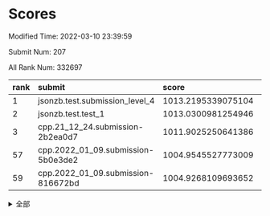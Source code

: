 # Scores

Modified Time: 2022-03-10 23:39:59

Submit Num: 207

All Rank Num: 332697

| rank |               submit               |       score        |       sigma        | pk_num |
| :--- | :--------------------------------- | :----------------- | :----------------- | :----- |
| 1    | jsonzb.test.submission_level_4     | 1013.2195339075104 | 0.8046783147650478 | 6434   |
| 2    | jsonzb.test.test_1                 | 1013.0300981254946 | 0.798909410966431  | 6428   |
| 3    | cpp.21_12_24.submission-2b2ea0d7   | 1011.9025250641386 | 0.7972826457029651 | 6431   |
| 57   | cpp.2022_01_09.submission-5b0e3de2 | 1004.9545527773009 | 0.7216736553509135 | 6431   |
| 59   | cpp.2022_01_09.submission-816672bd | 1004.9268109693652 | 0.7191382245343518 | 6428   |


<details>
<summary>全部</summary>

| rank |                 submit                 |       score        |       sigma        | pk_num |
| :--- | :------------------------------------- | :----------------- | :----------------- | :----- |
| 1    | jsonzb.test.submission_level_4         | 1013.2195339075104 | 0.8046783147650478 | 6434   |
| 2    | jsonzb.test.test_1                     | 1013.0300981254946 | 0.798909410966431  | 6428   |
| 3    | cpp.21_12_24.submission-2b2ea0d7       | 1011.9025250641386 | 0.7972826457029651 | 6431   |
| 4    | gobigger.level_3.submission_level_3_46 | 1011.5415384717264 | 0.7729294297589173 | 6430   |
| 5    | gobigger.level_3.submission_level_3_41 | 1011.0770213676494 | 0.7611189877057772 | 6430   |
| 6    | gobigger.level_3.submission_level_3_30 | 1010.9427053139259 | 0.7640548539814083 | 6431   |
| 7    | gobigger.level_3.submission_level_3_17 | 1010.8639692869672 | 0.7836484644972002 | 6429   |
| 8    | gobigger.level_3.submission_level_3_45 | 1010.8201940372917 | 0.7711686807060832 | 6425   |
| 9    | gobigger.level_3.submission_level_3_11 | 1010.8175540114058 | 0.7702633715058351 | 6432   |
| 10   | gobigger.level_3.submission_level_3_1  | 1010.7684004878557 | 0.7699316718999242 | 6427   |
| 11   | gobigger.level_3.submission_level_3_42 | 1010.7260894066302 | 0.7684173994558124 | 6428   |
| 12   | gobigger.level_3.submission_level_3_14 | 1010.6617712832414 | 0.7516066719671333 | 6432   |
| 13   | gobigger.level_3.submission_level_3_6  | 1010.6030909280304 | 0.7603369704225447 | 6432   |
| 14   | gobigger.level_3.submission_level_3_38 | 1010.5222784946009 | 0.774233335664374  | 6432   |
| 15   | gobigger.level_3.submission_level_3_43 | 1010.4461028610249 | 0.7667892100628032 | 6432   |
| 16   | gobigger.level_3.submission_level_3_19 | 1010.4199890645804 | 0.7437385694796571 | 6430   |
| 17   | gobigger.level_3.submission_level_3_22 | 1010.4090950863834 | 0.7614384141038077 | 6430   |
| 18   | gobigger.level_3.submission_level_3_12 | 1010.3915062930059 | 0.7502955720623872 | 6432   |
| 19   | gobigger.level_3.submission_level_3_39 | 1010.386550379611  | 0.7660139362222752 | 6431   |
| 20   | gobigger.level_3.submission_level_3_24 | 1010.3205381207041 | 0.7569937663950114 | 6428   |
| 21   | gobigger.level_3.submission_level_3_13 | 1010.3148280681072 | 0.7634970700199433 | 6432   |
| 22   | gobigger.level_3.submission_level_3_36 | 1010.2905326357902 | 0.7740710755051111 | 6427   |
| 23   | gobigger.level_3.submission_level_3_23 | 1010.2754516846536 | 0.7633519250832366 | 6434   |
| 24   | gobigger.level_3.submission_level_3_0  | 1010.2672892846421 | 0.7648262815715714 | 6427   |
| 25   | gobigger.level_3.submission_level_3_48 | 1010.1951195060258 | 0.7683437489671986 | 6429   |
| 26   | gobigger.level_3.submission_level_3_16 | 1010.1589214680329 | 0.7402223354327061 | 6429   |
| 27   | gobigger.level_3.submission_level_3_49 | 1010.0785280626402 | 0.7599208410212103 | 6429   |
| 28   | gobigger.level_3.submission_level_3_44 | 1009.9957954139638 | 0.7392329521229535 | 6424   |
| 29   | gobigger.level_3.submission_level_3_26 | 1009.9678773089313 | 0.7646720419994104 | 6425   |
| 30   | gobigger.level_3.submission_level_3_8  | 1009.8681795918429 | 0.7400336013622505 | 6429   |
| 31   | gobigger.level_3.submission_level_3_25 | 1009.8110810204518 | 0.7778690222864666 | 6426   |
| 32   | gobigger.level_3.submission_level_3_35 | 1009.7762475183988 | 0.7341733769618686 | 6430   |
| 33   | gobigger.level_3.submission_level_3_7  | 1009.7480216085329 | 0.7434178524215775 | 6428   |
| 34   | gobigger.level_3.submission_level_3_4  | 1009.684917495284  | 0.7549160609907547 | 6428   |
| 35   | gobigger.level_3.submission_level_3_40 | 1009.6634146448974 | 0.7598006810474326 | 6422   |
| 36   | gobigger.level_3.submission_level_3_18 | 1009.6536531950428 | 0.7577610535886558 | 6429   |
| 37   | gobigger.level_3.submission_level_3_31 | 1009.6222898255822 | 0.7373438136189459 | 6433   |
| 38   | gobigger.level_3.submission_level_3_10 | 1009.5006147494142 | 0.7481970149839168 | 6430   |
| 39   | gobigger.level_3.submission_level_3_33 | 1009.4900744278214 | 0.7350867033394367 | 6431   |
| 40   | gobigger.level_3.submission_level_3_3  | 1009.463416648082  | 0.7410339377163712 | 6430   |
| 41   | gobigger.level_3.submission_level_3_37 | 1009.4240315192322 | 0.7755737265772474 | 6430   |
| 42   | gobigger.level_3.submission_level_3_20 | 1009.4001940841842 | 0.7536223869416915 | 6432   |
| 43   | gobigger.level_3.submission_level_3_32 | 1009.388267926416  | 0.7436264280367845 | 6424   |
| 44   | gobigger.level_3.submission_level_3_5  | 1009.3754409425969 | 0.7642317866609798 | 6423   |
| 45   | gobigger.level_3.submission_level_3_29 | 1009.3203229631303 | 0.7711777550772638 | 6429   |
| 46   | gobigger.level_3.submission_level_3_34 | 1009.2470034468635 | 0.7665246153481013 | 6423   |
| 47   | gobigger.level_3.submission_level_3_28 | 1009.2058525430696 | 0.7643925608863172 | 6427   |
| 48   | gobigger.level_3.submission_level_3_21 | 1009.196266554492  | 0.7626265079855522 | 6426   |
| 49   | gobigger.level_3.submission_level_3_2  | 1009.1582041018114 | 0.7497995120221176 | 6428   |
| 50   | gobigger.level_3.submission_level_3_27 | 1009.0688156033517 | 0.7522506945352198 | 6429   |
| 51   | gobigger.level_3.submission_level_3_15 | 1008.8968808020057 | 0.7475093005866525 | 6429   |
| 52   | gobigger.level_3.submission_level_3_47 | 1008.6452913787989 | 0.7496085445775412 | 6433   |
| 53   | gobigger.level_3.submission_level_3_9  | 1008.5119849108314 | 0.7396885976474281 | 6428   |
| 54   | gobigger.level_1.submission_level_1_19 | 1005.3654506897126 | 0.7252862846962812 | 6433   |
| 55   | gobigger.level_1.submission_level_1_17 | 1005.1564891389413 | 0.7198186004871413 | 6429   |
| 56   | gobigger.level_1.submission_level_1_2  | 1005.0676871317659 | 0.7375263126858863 | 6435   |
| 57   | cpp.2022_01_09.submission-5b0e3de2     | 1004.9545527773009 | 0.7216736553509135 | 6431   |
| 58   | gobigger.level_1.submission_level_1_11 | 1004.9341477373674 | 0.7202879677092638 | 6426   |
| 59   | cpp.2022_01_09.submission-816672bd     | 1004.9268109693652 | 0.7191382245343518 | 6428   |
| 60   | gobigger.level_1.submission_level_1_29 | 1004.9070965078841 | 0.7124094566919871 | 6431   |
| 61   | gobigger.level_1.submission_level_1_46 | 1004.663828280326  | 0.733217618841054  | 6427   |
| 62   | gobigger.level_1.submission_level_1_6  | 1004.5351139499696 | 0.7168799008415719 | 6431   |
| 63   | gobigger.level_1.submission_level_1_32 | 1004.5125665371902 | 0.7299778944981126 | 6429   |
| 64   | gobigger.level_1.submission_level_1_39 | 1004.5011585558395 | 0.7204740876816036 | 6428   |
| 65   | gobigger.level_1.submission_level_1_26 | 1004.39506480963   | 0.7160972022525928 | 6426   |
| 66   | gobigger.level_1.submission_level_1_31 | 1004.1754808032298 | 0.7237463810668129 | 6433   |
| 67   | gobigger.level_1.submission_level_1_18 | 1004.1279781585607 | 0.7288200053572798 | 6428   |
| 68   | gobigger.level_1.submission_level_1_7  | 1003.9301919443352 | 0.7170165044546536 | 6428   |
| 69   | gobigger.level_1.submission_level_1_34 | 1003.8320748208866 | 0.706024594636959  | 6429   |
| 70   | gobigger.level_1.submission_level_1_12 | 1003.7879803828722 | 0.7209079460042745 | 6429   |
| 71   | gobigger.level_1.submission_level_1_15 | 1003.7687899970618 | 0.7240490140548197 | 6430   |
| 72   | gobigger.level_1.submission_level_1_30 | 1003.767546078164  | 0.7151688953075431 | 6432   |
| 73   | gobigger.level_1.submission_level_1_16 | 1003.7546376546474 | 0.724026977671758  | 6431   |
| 74   | gobigger.level_1.submission_level_1_44 | 1003.7455863947316 | 0.7217827135796744 | 6424   |
| 75   | gobigger.level_1.submission_level_1_43 | 1003.7299338068237 | 0.7168662396424755 | 6429   |
| 76   | gobigger.level_1.submission_level_1_9  | 1003.6461413759903 | 0.7141066882757852 | 6428   |
| 77   | gobigger.level_1.submission_level_1_49 | 1003.4336823839142 | 0.7059930130227099 | 6431   |
| 78   | gobigger.level_1.submission_level_1_42 | 1003.4071609866269 | 0.7167234104343775 | 6430   |
| 79   | gobigger.level_1.submission_level_1_14 | 1003.3938661420658 | 0.7220124193815229 | 6430   |
| 80   | gobigger.level_1.submission_level_1_37 | 1003.3672434801807 | 0.7210762481370548 | 6432   |
| 81   | gobigger.level_1.submission_level_1_35 | 1003.3544425198658 | 0.7230926924614643 | 6433   |
| 82   | gobigger.level_1.submission_level_1_25 | 1003.34190331862   | 0.7180913731139134 | 6428   |
| 83   | gobigger.level_1.submission_level_1_13 | 1003.3338300771036 | 0.7188235071156587 | 6427   |
| 84   | gobigger.level_1.submission_level_1_45 | 1003.2795537276588 | 0.7093584990367523 | 6424   |
| 85   | gobigger.level_1.submission_level_1_3  | 1003.2211807658094 | 0.7135009276179355 | 6431   |
| 86   | gobigger.level_1.submission_level_1_33 | 1003.2104512129657 | 0.7183320932929825 | 6426   |
| 87   | gobigger.level_1.submission_level_1_40 | 1003.2071718385861 | 0.708305442257286  | 6427   |
| 88   | gobigger.level_1.submission_level_1_20 | 1003.1961003999257 | 0.7256095133563931 | 6423   |
| 89   | gobigger.level_1.submission_level_1_27 | 1003.0928344726891 | 0.7083255149714561 | 6426   |
| 90   | gobigger.level_1.submission_level_1_1  | 1003.0670977251781 | 0.7203106388018266 | 6432   |
| 91   | gobigger.level_1.submission_level_1_8  | 1003.0481717845392 | 0.7254881803521269 | 6427   |
| 92   | gobigger.level_1.submission_level_1_48 | 1002.9649725633668 | 0.7109524202166257 | 6428   |
| 93   | gobigger.level_1.submission_level_1_4  | 1002.9570784839209 | 0.7128677657171162 | 6434   |
| 94   | gobigger.level_1.submission_level_1_21 | 1002.8655501978384 | 0.7131421579565469 | 6433   |
| 95   | gobigger.level_1.submission_level_1_5  | 1002.8406600622019 | 0.715222778799873  | 6430   |
| 96   | gobigger.level_1.submission_level_1_22 | 1002.8335194593164 | 0.7252141439857591 | 6424   |
| 97   | gobigger.level_1.submission_level_1_38 | 1002.8236936260023 | 0.7209392950773029 | 6431   |
| 98   | gobigger.level_1.submission_level_1_36 | 1002.8108701961412 | 0.7246436650973134 | 6430   |
| 99   | gobigger.level_1.submission_level_1_41 | 1002.6845576125816 | 0.7101097112987345 | 6425   |
| 100  | gobigger.level_1.submission_level_1_23 | 1002.5779274367165 | 0.7196990918217638 | 6428   |
| 101  | gobigger.level_1.submission_level_1_0  | 1002.5209638547926 | 0.7163360328732442 | 6429   |
| 102  | gobigger.level_1.submission_level_1_24 | 1002.4807121731267 | 0.7171732448944216 | 6432   |
| 103  | gobigger.level_1.submission_level_1_28 | 1002.4324454881026 | 0.7117811933582945 | 6430   |
| 104  | gobigger.level_1.submission_level_1_47 | 1002.2890426537047 | 0.723279591093976  | 6428   |
| 105  | gobigger.level_1.submission_level_1_10 | 1001.993344796575  | 0.7138114620352248 | 6425   |
| 106  | gobigger.random.submission_random_43   | 997.4261729349766  | 0.6981811861165884 | 6422   |
| 107  | gobigger.random.submission_random_31   | 997.3578880011925  | 0.7014389611595238 | 6431   |
| 108  | gobigger.random.submission_random_25   | 997.1325487528464  | 0.7144838956315723 | 6424   |
| 109  | gobigger.random.submission_random_23   | 996.981190685065   | 0.7093211167471857 | 6430   |
| 110  | gobigger.random.submission_random_33   | 996.8415239733482  | 0.7241920203798143 | 6431   |
| 111  | gobigger.random.submission_random_46   | 996.8306787631893  | 0.7007231338713823 | 6432   |
| 112  | gobigger.random.submission_random_49   | 996.6914077204068  | 0.7090822866973705 | 6431   |
| 113  | gobigger.random.submission_random_15   | 996.6793713578311  | 0.7020075678653628 | 6429   |
| 114  | gobigger.random.submission_random_30   | 996.4310480447184  | 0.732216465211448  | 6429   |
| 115  | gobigger.random.submission_random_42   | 996.3856991754783  | 0.7133930384607527 | 6432   |
| 116  | gobigger.random.submission_random_11   | 996.3346110958953  | 0.7286575839303242 | 6431   |
| 117  | gobigger.random.submission_random_9    | 996.3050278073531  | 0.700857160893436  | 6431   |
| 118  | gobigger.random.submission_random_24   | 996.293447796696   | 0.7216108243603558 | 6428   |
| 119  | gobigger.random.submission_random_5    | 996.2712868639364  | 0.7099261169144978 | 6424   |
| 120  | gobigger.random.submission_random_26   | 996.2330112974946  | 0.729855285412114  | 6430   |
| 121  | gobigger.random.submission_random_47   | 996.2209573865399  | 0.7205978994137568 | 6427   |
| 122  | gobigger.random.submission_random_48   | 996.1849055879462  | 0.7129295413689403 | 6427   |
| 123  | gobigger.random.submission_random_32   | 996.0692473659703  | 0.717636851787707  | 6421   |
| 124  | gobigger.random.submission_random_0    | 996.0637018843438  | 0.7064409361235753 | 6432   |
| 125  | gobigger.random.submission_random_6    | 996.0123956602365  | 0.70929073242146   | 6430   |
| 126  | gobigger.random.submission_random_1    | 995.9848211525583  | 0.7133770757953544 | 6426   |
| 127  | gobigger.random.submission_random_19   | 995.9781051498162  | 0.7033296977955371 | 6428   |
| 128  | gobigger.random.submission_random_2    | 995.9635699217666  | 0.7197397527489574 | 6428   |
| 129  | gobigger.random.submission_random_4    | 995.9212608171694  | 0.6989533725949372 | 6421   |
| 130  | gobigger.random.submission_random_29   | 995.9182538035802  | 0.7090584240496861 | 6428   |
| 131  | gobigger.random.submission_random_22   | 995.8793643862986  | 0.7074811720775965 | 6429   |
| 132  | gobigger.random.submission_random_35   | 995.8755526034273  | 0.7106169745550699 | 6433   |
| 133  | gobigger.random.submission_random_8    | 995.8714508977731  | 0.7092322781505048 | 6424   |
| 134  | gobigger.random.submission_random_40   | 995.8675213569552  | 0.7124111103667974 | 6432   |
| 135  | gobigger.random.submission_random_45   | 995.8392405654117  | 0.7004464000204446 | 6426   |
| 136  | gobigger.random.submission_random_13   | 995.8328119861858  | 0.7104322431915933 | 6429   |
| 137  | gobigger.random.submission_random_34   | 995.802555529145   | 0.7125243470966617 | 6429   |
| 138  | gobigger.random.submission_random_12   | 995.7915570253874  | 0.7169050722974473 | 6431   |
| 139  | gobigger.random.submission_random_41   | 995.7636965501298  | 0.705250227057494  | 6427   |
| 140  | gobigger.random.submission_random_27   | 995.7255043171829  | 0.7181890888473249 | 6434   |
| 141  | gobigger.random.submission_random_14   | 995.707737882443   | 0.7167767723863009 | 6427   |
| 142  | gobigger.random.submission_random_44   | 995.6879148821769  | 0.7166678652287903 | 6427   |
| 143  | gobigger.random.submission_random_16   | 995.6448761627887  | 0.7157425467586832 | 6430   |
| 144  | gobigger.random.submission_random_37   | 995.55766971541    | 0.7115363160371864 | 6428   |
| 145  | gobigger.random.submission_random_17   | 995.379254526822   | 0.7196916685259448 | 6426   |
| 146  | gobigger.random.submission_random_10   | 995.3694024729555  | 0.7295418799067517 | 6432   |
| 147  | gobigger.random.submission_random_18   | 995.3137255149493  | 0.7170981099967243 | 6430   |
| 148  | gobigger.random.submission_random_7    | 995.298408084602   | 0.7217944848942444 | 6430   |
| 149  | gobigger.random.submission_random_28   | 995.2810486798529  | 0.7175105093196487 | 6430   |
| 150  | gobigger.random.submission_random_20   | 995.1523962227451  | 0.7173669533759106 | 6430   |
| 151  | gobigger.random.submission_random_36   | 995.0786746118658  | 0.7101696436074307 | 6431   |
| 152  | gobigger.random.submission_random_21   | 995.0527915922103  | 0.7150730236914468 | 6430   |
| 153  | gobigger.random.submission_random_39   | 995.0387604986131  | 0.7202345720569837 | 6433   |
| 154  | gobigger.random.submission_random_38   | 994.7972804635641  | 0.7146106083195787 | 6431   |
| 155  | gobigger.random.submission_random_3    | 994.2799021634435  | 0.7077361966541728 | 6432   |
| 156  | gobigger.level_2.submission_level_2_9  | 993.4346834807445  | 0.739133808024005  | 6437   |
| 157  | gobigger.level_2.submission_level_2_30 | 993.2990028229981  | 0.7440961257533758 | 6427   |
| 158  | gobigger.level_2.submission_level_2_48 | 993.2794560102438  | 0.7399797952230733 | 6429   |
| 159  | gobigger.level_2.submission_level_2_12 | 993.1516815460802  | 0.7417649227679473 | 6428   |
| 160  | gobigger.level_2.submission_level_2_3  | 993.0375163878687  | 0.7457635881064678 | 6425   |
| 161  | gobigger.level_2.submission_level_2_20 | 993.0079526929569  | 0.7571614189200693 | 6425   |
| 162  | gobigger.level_2.submission_level_2_40 | 992.9848504699698  | 0.7418226476601881 | 6428   |
| 163  | gobigger.level_2.submission_level_2_5  | 992.9490378305359  | 0.7478080054548755 | 6420   |
| 164  | gobigger.level_2.submission_level_2_18 | 992.8582770380706  | 0.7332490035725993 | 6429   |
| 165  | gobigger.level_2.submission_level_2_28 | 992.8496842836199  | 0.7400491189366396 | 6425   |
| 166  | gobigger.level_2.submission_level_2_36 | 992.8249467677407  | 0.751685383217306  | 6432   |
| 167  | gobigger.level_2.submission_level_2_10 | 992.7355842166833  | 0.7384893821760016 | 6430   |
| 168  | gobigger.level_2.submission_level_2_35 | 992.6337538192038  | 0.7568075507774921 | 6434   |
| 169  | gobigger.level_2.submission_level_2_15 | 992.5115302033305  | 0.7491857501360908 | 6430   |
| 170  | gobigger.level_2.submission_level_2_33 | 992.4622158182875  | 0.7497932812877519 | 6429   |
| 171  | gobigger.level_2.submission_level_2_41 | 992.3653025216024  | 0.7428978684135743 | 6427   |
| 172  | gobigger.level_2.submission_level_2_19 | 992.3361235200456  | 0.7467999047846237 | 6429   |
| 173  | gobigger.level_2.submission_level_2_31 | 992.3165092525877  | 0.7416171468420825 | 6429   |
| 174  | gobigger.level_2.submission_level_2_39 | 992.2964841255665  | 0.7604846599025868 | 6429   |
| 175  | gobigger.level_2.submission_level_2_8  | 992.2862792056022  | 0.731389857696122  | 6430   |
| 176  | gobigger.level_2.submission_level_2_43 | 992.2304686640855  | 0.7502592896025936 | 6421   |
| 177  | gobigger.level_2.submission_level_2_23 | 991.9896237213435  | 0.7620501348062038 | 6431   |
| 178  | gobigger.level_2.submission_level_2_38 | 991.9177239760802  | 0.7798117675874522 | 6428   |
| 179  | gobigger.level_2.submission_level_2_4  | 991.9067147112606  | 0.7551785297211816 | 6427   |
| 180  | gobigger.level_2.submission_level_2_11 | 991.822558939767   | 0.7372688580664721 | 6424   |
| 181  | gobigger.level_2.submission_level_2_45 | 991.8108931406516  | 0.7664827022001863 | 6435   |
| 182  | gobigger.level_2.submission_level_2_47 | 991.752653187993   | 0.7608161787985365 | 6427   |
| 183  | gobigger.level_2.submission_level_2_7  | 991.6984390900029  | 0.739810166899434  | 6432   |
| 184  | gobigger.level_2.submission_level_2_27 | 991.6515087978368  | 0.7511149777705981 | 6431   |
| 185  | gobigger.level_2.submission_level_2_49 | 991.6313548531468  | 0.7467258780369543 | 6429   |
| 186  | gobigger.level_2.submission_level_2_21 | 991.5452234716053  | 0.7678296583528705 | 6426   |
| 187  | gobigger.level_2.submission_level_2_2  | 991.5142382024495  | 0.7452842602065819 | 6430   |
| 188  | gobigger.level_2.submission_level_2_34 | 991.47201537645    | 0.7501872439571364 | 6432   |
| 189  | gobigger.level_2.submission_level_2_13 | 991.444506937622   | 0.7464941275796138 | 6427   |
| 190  | gobigger.level_2.submission_level_2_32 | 991.4317439913359  | 0.7503857748927328 | 6431   |
| 191  | gobigger.level_2.submission_level_2_0  | 991.4258833112715  | 0.7722046127149739 | 6425   |
| 192  | gobigger.level_2.submission_level_2_1  | 991.4230766892709  | 0.7575508988783649 | 6425   |
| 193  | gobigger.level_2.submission_level_2_16 | 991.3916680636522  | 0.7536868022155041 | 6429   |
| 194  | gobigger.level_2.submission_level_2_26 | 991.3162558720204  | 0.7513273181456109 | 6429   |
| 195  | gobigger.level_2.submission_level_2_6  | 991.3106823767055  | 0.7512178894612608 | 6432   |
| 196  | gobigger.level_2.submission_level_2_17 | 991.2921752969064  | 0.7561267378567145 | 6432   |
| 197  | gobigger.level_2.submission_level_2_24 | 991.2600871303924  | 0.7455042331593387 | 6433   |
| 198  | gobigger.level_2.submission_level_2_46 | 991.1741525232127  | 0.7427349136373772 | 6426   |
| 199  | gobigger.level_2.submission_level_2_25 | 990.9498921359282  | 0.7595864434459947 | 6426   |
| 200  | gobigger.level_2.submission_level_2_22 | 990.8931927334913  | 0.7448141781526395 | 6430   |
| 201  | gobigger.level_2.submission_level_2_42 | 990.8575265264385  | 0.754129663976477  | 6424   |
| 202  | gobigger.level_2.submission_level_2_14 | 990.8115720237803  | 0.7536736138147926 | 6434   |
| 203  | gobigger.level_2.submission_level_2_37 | 990.4804412370894  | 0.7639032393577542 | 6437   |
| 204  | gobigger.level_2.submission_level_2_44 | 990.218903649273   | 0.7580423564797285 | 6430   |
| 205  | gobigger.level_2.submission_level_2_29 | 989.5016514272504  | 0.7749983320928466 | 6426   |
| 206  | gobigger.none.submission_none_0        | 977.1606779006651  | 1.2958059054598496 | 6429   |
| 207  | gobigger.none.submission_none_1        | 976.1179886109542  | 1.3808920440186505 | 6431   |

</details>